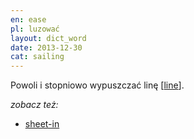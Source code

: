 ```yaml
---
en: ease
pl: luzować
layout: dict_word
date: 2013-12-30
cat: sailing
---
```


Powoli i stopniowo wypuszczać linę [[line](/dict/l/line/)].

*zobacz też:*

* [sheet-in](/dict/s/sheet-in/)